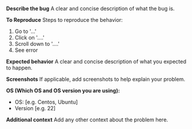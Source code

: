 **Describe the bug**
A clear and concise description of what the bug is.

**To Reproduce**
Steps to reproduce the behavior:
1. Go to '...'
2. Click on '....'
3. Scroll down to '....'
4. See error

**Expected behavior**
A clear and concise description of what you expected to happen.

**Screenshots**
If applicable, add screenshots to help explain your problem.

**OS (Which OS and OS version you are using):**
 - OS: [e.g. Centos, Ubuntu]
 - Version [e.g. 22]
 
**Additional context**
Add any other context about the problem here.
